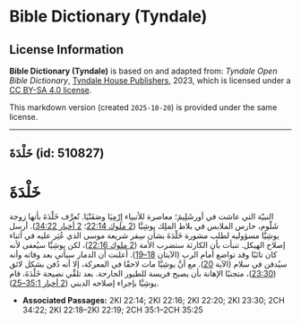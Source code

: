 # Bible Dictionary (Tyndale)

## License Information

**Bible Dictionary (Tyndale)** is based on and adapted from: _Tyndale Open Bible Dictionary_, [Tyndale House Publishers](https://tyndaleopenresources.com/), 2023, which is licensed under a [CC BY-SA 4.0 license](https://creativecommons.org/licenses/by-sa/4.0/legalcode.en).

This markdown version (created `2025-10-20`) is provided under the same license.



--------------------------------

## خَلْدَةَ (id: 510827)

خَلْدَةَ
========

النبيّة التي عاشت في أورشَلِيمَ؛ معاصرة للأنبياء إِرْمِيَا وصَفَنْيَا. تُعرَّف خَلْدَةَ بأنها زوجة شَلّوم، حارس الملابس في بلاط الملِك يوشِيَّا ([2 ملوك 22:14](https://ref.ly/2Kgs22:14)؛ [2 أخبار 34:22](https://ref.ly/2Chr34:22)). أرسل يوشِيَّا مسؤوليه لطلب مشورة خَلْدَةَ بشأن سِفر شريعة موسى الذي عُثِر عليه في أثناء إصلاح الهيكل. تنبأت بأن الكارثة ستضرب الأمة ([2 ملوك 22:16](https://ref.ly/2Kgs22:16))، لكن يوشِيَّا سيُعفى لأنه كان تائبًا وقد تواضع أمام الرب (الآيتان [18–19](https://ref.ly/2Kgs22:18-2Kgs22:19)). أعلنت أن الدمار سيأتي بعد وفاته وأنه سيُدفن في سلام (الآية [20](https://ref.ly/2Kgs22:20)). مع أنَّ يوشِيَّا مات لاحقًا في المعركة، إلا أنه دُفن بشكل لائق ([23:30](https://ref.ly/2Kgs23:30))، متجنبًا الإهانة بأن يصبح فريسة للطيور الجارحة. بعد تلقِّي نصيحة خَلْدَةَ، قام يوشِيَّا بإجراء إصلاحه الديني ([2 أخبار 35:1–25](https://ref.ly/2Chr35:1-2Chr35:25)).

* **Associated Passages:** 2KI 22:14; 2KI 22:16; 2KI 22:20; 2KI 23:30; 2CH 34:22; 2KI 22:18–2KI 22:19; 2CH 35:1–2CH 35:25

